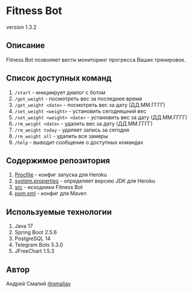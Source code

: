 # Fitness Bot
version 1.3.2

## Описание
Fitness Bot позволяет вести мониторинг прогресса Ваших тренировок.

## Список доступных команд
1. `/start` - инициирует диалог с ботом
2. `/get_weight` - посмотреть вес за последнее время
3. `/get_weight <date>` - посмотреть вес за дату (ДД.ММ.ГГГГ)
4. `/set_weight <weight>` - установить сегодняшний вес
5. `/set_weight <weight> <date>` - установить вес за дату (ДД.ММ.ГГГГ)
6. `/rm_weight <date>` - удалить вес за дату (ДД.ММ.ГГГГ)
7. `/rm_weight today` - удаляет запись за сегодня
8. `/rm_weight all` - удалить все замеры
9. `/help` - выводит сообщение о доступных командах

## Содержимое репозитория
1. [Procfile](Procfile) - конфиг запуска для Heroku
2. [system.properties](system.properties) - определяет версию JDK для Heroku 
3. [src](src) - исходники Fitness Bot
4. [pom.xml](pom.xml) - конфиг для Maven

## Используемые технологии
1. Java 17
2. Spring Boot 2.5.6
3. PostgreSQL 14
4. Telegram Bots 5.3.0
5. JFreeChart 1.5.3

## Автор
Андрей Смалий [@smaliav](http://t.me/smaliav)
